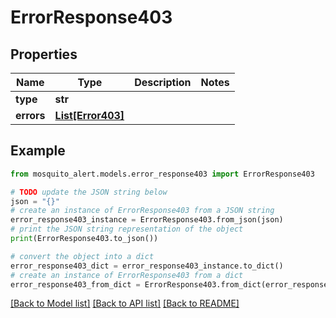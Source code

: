 # ErrorResponse403


## Properties

Name | Type | Description | Notes
------------ | ------------- | ------------- | -------------
**type** | **str** |  | 
**errors** | [**List[Error403]**](Error403.md) |  | 

## Example

```python
from mosquito_alert.models.error_response403 import ErrorResponse403

# TODO update the JSON string below
json = "{}"
# create an instance of ErrorResponse403 from a JSON string
error_response403_instance = ErrorResponse403.from_json(json)
# print the JSON string representation of the object
print(ErrorResponse403.to_json())

# convert the object into a dict
error_response403_dict = error_response403_instance.to_dict()
# create an instance of ErrorResponse403 from a dict
error_response403_from_dict = ErrorResponse403.from_dict(error_response403_dict)
```
[[Back to Model list]](../README.md#documentation-for-models) [[Back to API list]](../README.md#documentation-for-api-endpoints) [[Back to README]](../README.md)


